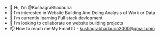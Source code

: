 - 👋 Hi, I’m @KushagraBhadauria
- 👀 I’m interested in Website Building And Doing Analysis of Work or Data
- 🌱 I’m currently learning Full stack devlopment
- 💞️ I’m looking to collaborate on website building projects
- 📫 How to reach me My Email ID - kushagrabhadauria2000@gmail.com
<!---
KushagraBhadauria/KushagraBhadauria is a ✨ special ✨ repository because its `README.md` (this file) appears on your GitHub profile.
You can click the Preview link to take a look at your changes.
--->

